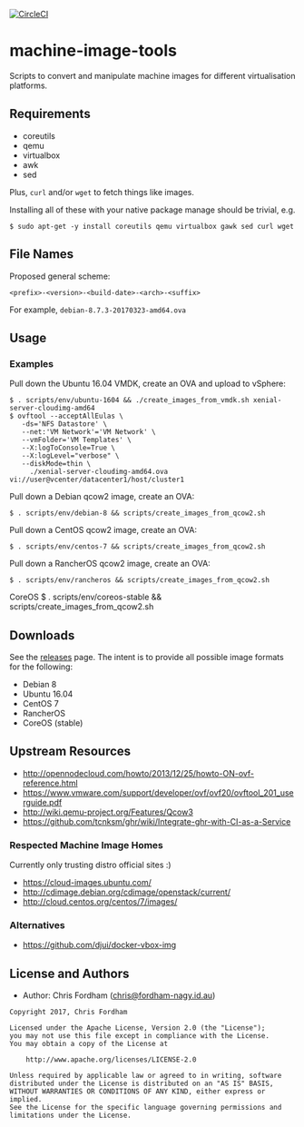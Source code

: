 [![CircleCI](https://circleci.com/gh/flaccid/machine-image-tools/tree/master.svg?style=svg)](https://circleci.com/gh/flaccid/machine-image-tools/tree/master)

# machine-image-tools

Scripts to convert and manipulate machine images for different virtualisation platforms.

## Requirements

- coreutils
- qemu
- virtualbox
- awk
- sed

Plus, `curl` and/or `wget` to fetch things like images.

Installing all of these with your native package manage should be trivial, e.g.

    $ sudo apt-get -y install coreutils qemu virtualbox gawk sed curl wget

## File Names

Proposed general scheme:

```
<prefix>-<version>-<build-date>-<arch>-<suffix>
```

For example, `debian-8.7.3-20170323-amd64.ova`

## Usage

### Examples

Pull down the Ubuntu 16.04 VMDK, create an OVA and upload to vSphere:

    $ . scripts/env/ubuntu-1604 && ./create_images_from_vmdk.sh xenial-server-cloudimg-amd64
    $ ovftool --acceptAllEulas \
       -ds='NFS Datastore' \
       --net:'VM Network'='VM Network' \
       --vmFolder='VM Templates' \
       --X:logToConsole=True \
       --X:logLevel="verbose" \
       --diskMode=thin \
         ./xenial-server-cloudimg-amd64.ova vi://user@vcenter/datacenter1/host/cluster1

Pull down a Debian qcow2 image, create an OVA:

    $ . scripts/env/debian-8 && scripts/create_images_from_qcow2.sh

Pull down a CentOS qcow2 image, create an OVA:

    $ . scripts/env/centos-7 && scripts/create_images_from_qcow2.sh

Pull down a RancherOS qcow2 image, create an OVA:

    $ . scripts/env/rancheros && scripts/create_images_from_qcow2.sh

CoreOS
    $ . scripts/env/coreos-stable && scripts/create_images_from_qcow2.sh

## Downloads

See the [releases](https://github.com/flaccid/machine-image-tools/releases) page. The intent is to provide all possible image formats for the following:

- Debian 8
- Ubuntu 16.04
- CentOS 7
- RancherOS
- CoreOS (stable)

## Upstream Resources

- http://opennodecloud.com/howto/2013/12/25/howto-ON-ovf-reference.html
- https://www.vmware.com/support/developer/ovf/ovf20/ovftool_201_userguide.pdf
- http://wiki.qemu-project.org/Features/Qcow3
- https://github.com/tcnksm/ghr/wiki/Integrate-ghr-with-CI-as-a-Service

### Respected Machine Image Homes

Currently only trusting distro official sites :)

- https://cloud-images.ubuntu.com/
- http://cdimage.debian.org/cdimage/openstack/current/
- http://cloud.centos.org/centos/7/images/

### Alternatives

- https://github.com/djui/docker-vbox-img

License and Authors
-------------------
- Author: Chris Fordham (<chris@fordham-nagy.id.au>)

```text
Copyright 2017, Chris Fordham

Licensed under the Apache License, Version 2.0 (the "License");
you may not use this file except in compliance with the License.
You may obtain a copy of the License at

    http://www.apache.org/licenses/LICENSE-2.0

Unless required by applicable law or agreed to in writing, software
distributed under the License is distributed on an "AS IS" BASIS,
WITHOUT WARRANTIES OR CONDITIONS OF ANY KIND, either express or implied.
See the License for the specific language governing permissions and
limitations under the License.
```
